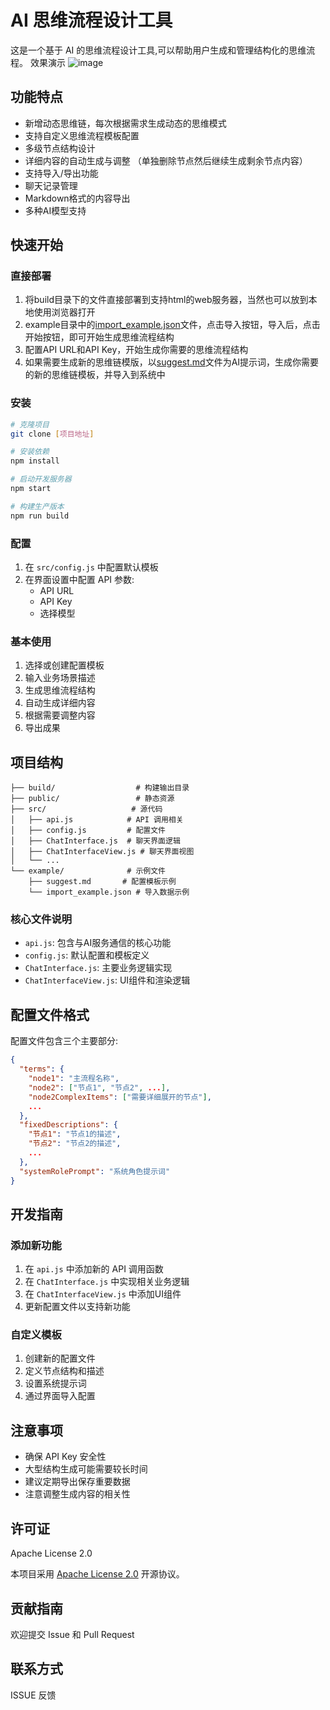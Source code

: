 # AI 思维流程设计工具

这是一个基于 AI 的思维流程设计工具,可以帮助用户生成和管理结构化的思维流程。
效果演示
![image](https://github.com/user-attachments/assets/ec2b997f-14f3-4108-9a3e-58a05e04afa5)

## 功能特点
- 新增动态思维链，每次根据需求生成动态的思维模式
- 支持自定义思维流程模板配置
- 多级节点结构设计
- 详细内容的自动生成与调整 （单独删除节点然后继续生成剩余节点内容）
- 支持导入/导出功能
- 聊天记录管理
- Markdown格式的内容导出
- 多种AI模型支持

## 快速开始


### 直接部署
1. 将build目录下的文件直接部署到支持html的web服务器，当然也可以放到本地使用浏览器打开
2. example目录中的[import_example.json](https://github.com/suwubee/aicot/blob/main/example/import_example.json)文件，点击导入按钮，导入后，点击开始按钮，即可开始生成思维流程结构
3. 配置API URL和API Key，开始生成你需要的思维流程结构
4. 如果需要生成新的思维链模版，以[suggest.md](https://github.com/suwubee/aicot/blob/main/example/suggest.md?plain=1)文件为AI提示词，生成你需要的新的思维链模板，并导入到系统中

### 安装

```bash
# 克隆项目
git clone [项目地址]

# 安装依赖
npm install

# 启动开发服务器
npm start

# 构建生产版本
npm run build
```

### 配置

1. 在 `src/config.js` 中配置默认模板
2. 在界面设置中配置 API 参数:
   - API URL
   - API Key 
   - 选择模型

### 基本使用

1. 选择或创建配置模板
2. 输入业务场景描述
3. 生成思维流程结构
4. 自动生成详细内容
5. 根据需要调整内容
6. 导出成果

## 项目结构

```
├── build/                  # 构建输出目录
├── public/                 # 静态资源
├── src/                   # 源代码
│   ├── api.js            # API 调用相关
│   ├── config.js         # 配置文件
│   ├── ChatInterface.js  # 聊天界面逻辑
│   ├── ChatInterfaceView.js # 聊天界面视图
│   └── ...
└── example/              # 示例文件
    ├── suggest.md       # 配置模板示例
    └── import_example.json # 导入数据示例
```

### 核心文件说明

- `api.js`: 包含与AI服务通信的核心功能
- `config.js`: 默认配置和模板定义
- `ChatInterface.js`: 主要业务逻辑实现
- `ChatInterfaceView.js`: UI组件和渲染逻辑

## 配置文件格式

配置文件包含三个主要部分:

```json
{
  "terms": {
    "node1": "主流程名称",
    "node2": ["节点1", "节点2", ...],
    "node2ComplexItems": ["需要详细展开的节点"],
    ...
  },
  "fixedDescriptions": {
    "节点1": "节点1的描述",
    "节点2": "节点2的描述",
    ...
  },
  "systemRolePrompt": "系统角色提示词"
}
```

## 开发指南

### 添加新功能

1. 在 `api.js` 中添加新的 API 调用函数
2. 在 `ChatInterface.js` 中实现相关业务逻辑
3. 在 `ChatInterfaceView.js` 中添加UI组件
4. 更新配置文件以支持新功能

### 自定义模板

1. 创建新的配置文件
2. 定义节点结构和描述
3. 设置系统提示词
4. 通过界面导入配置

## 注意事项

- 确保 API Key 安全性
- 大型结构生成可能需要较长时间
- 建议定期导出保存重要数据
- 注意调整生成内容的相关性

## 许可证

Apache License 2.0

本项目采用 [Apache License 2.0](http://www.apache.org/licenses/LICENSE-2.0) 开源协议。

## 贡献指南

欢迎提交 Issue 和 Pull Request

## 联系方式

ISSUE 反馈

